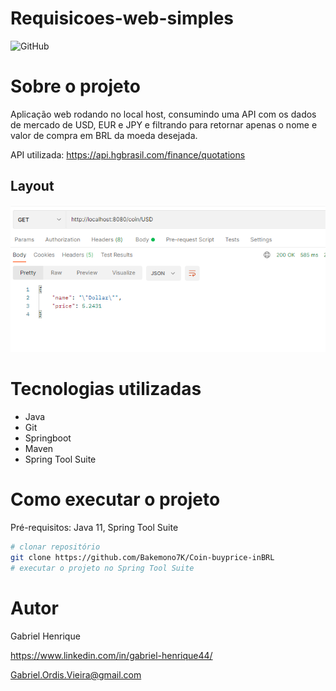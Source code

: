 # Requisicoes-web-simples
![GitHub](https://img.shields.io/github/license/oTalDoHud/ProjetoDashBoardVendas)

# Sobre o projeto
Aplicação web rodando no local host, consumindo uma API com os dados de mercado de  USD, EUR e JPY e filtrando para retornar apenas o nome e valor de compra em BRL da moeda desejada.

API utilizada: https://api.hgbrasil.com/finance/quotations
## Layout
![Layout 1](https://github.com/Bakemono7K/Coin-buyprice-inBRL/blob/main/Assets/Screenshot_1.png) 
<br/>

# Tecnologias utilizadas
- Java
- Git
- Springboot
- Maven
- Spring Tool Suite
# Como executar o projeto

Pré-requisitos: Java 11, Spring Tool Suite

```bash
# clonar repositório
git clone https://github.com/Bakemono7K/Coin-buyprice-inBRL
# executar o projeto no Spring Tool Suite
```

# Autor

Gabriel Henrique

https://www.linkedin.com/in/gabriel-henrique44/

Gabriel.Ordis.Vieira@gmail.com
